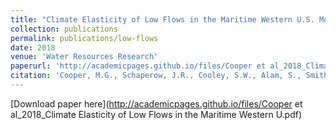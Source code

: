 ```yaml
---
title: "Climate Elasticity of Low Flows in the Maritime Western U.S. Mountains"
collection: publications
permalink: publications/low-flows
date: 2018
venue: 'Water Resources Research'
paperurl: 'http://academicpages.github.io/files/Cooper et al_2018_Climate Elasticity of Low Flows in the Maritime Western U.pdf'
citation: 'Cooper, M.G., Schaperow, J.R., Cooley, S.W., Alam, S., Smith, L.C., and Lettenmaier, D.P. (2018). &quot;Paper Title Number 3.&quot; <i>Journal 1</i>. 54(8).'
---
```


[Download paper here](http://academicpages.github.io/files/Cooper et al_2018_Climate Elasticity of Low Flows in the Maritime Western U.pdf)
